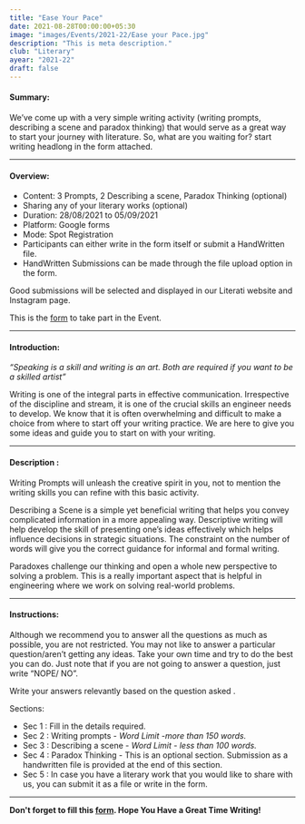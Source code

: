```yaml
---
title: "Ease Your Pace"
date: 2021-08-28T00:00:00+05:30
image: "images/Events/2021-22/Ease your Pace.jpg"
description: "This is meta description."
club: "Literary"
ayear: "2021-22"
draft: false
---
```

#### Summary: 
We’ve come up with a very simple writing activity (writing prompts, describing a scene and paradox thinking) that would serve as a great way to start your journey with literature. So, what are you waiting for? start writing headlong in the form attached. 

****

#### Overview:

- Content: 3 Prompts, 2 Describing a scene, Paradox Thinking (optional)
- Sharing any of your literary works (optional)
- Duration: 28/08/2021 to 05/09/2021
- Platform: Google forms 
- Mode: Spot Registration
- Participants can either write in the form itself or submit a HandWritten file.
- HandWritten Submissions can be made through the file upload option in the form.

Good submissions will be selected and displayed in our Literati website and Instagram page.

This is the [form](https://docs.google.com/forms/d/e/1FAIpQLSebbGhEMa3hlWx2hxQ4pyyAVyLtdt90qgoTe4d2FUWupJImuQ/viewform?usp=sf_link) to take part in the Event.

****

#### Introduction:

*“Speaking is a skill and writing is an art. Both are required if you want to be a skilled artist”*

Writing is one of the integral parts in effective communication. Irrespective of the discipline and stream, it is one of the crucial skills an engineer needs to develop. We know that it is often overwhelming and difficult to make a choice from where to start off your writing practice. We are here to give you some ideas and guide you to start on with your writing.


****

#### Description :

Writing Prompts will unleash the creative spirit in you, not to mention the writing skills you can refine with this basic activity.

Describing a Scene is a simple yet beneficial writing that helps you convey complicated information in a more appealing way. Descriptive writing will help develop the skill of presenting one’s ideas effectively which helps influence decisions in strategic situations. The constraint on the number of words will give you the correct guidance for informal and formal writing. 

Paradoxes challenge our thinking and open a whole new perspective to solving a problem. This is a really important aspect that is helpful in engineering where we work on solving real-world problems.


****

#### Instructions:

Although we recommend you to answer all the questions as much as possible, you are not restricted. You may not like to answer a particular question/aren’t getting any ideas. Take your own time and try to do the best you can do. Just note that if you are not going to answer a question, just write “NOPE/ NO”. 

Write your answers relevantly based on the question asked .

Sections:
- Sec 1 : Fill in the details required.
- Sec 2 : Writing prompts - *Word Limit -more than 150 words.*
- Sec 3 : Describing a scene - *Word Limit - less than 100 words.* 
- Sec 4 : Paradox Thinking - This is an optional section. Submission as a handwritten file is provided at the end of this section.
- Sec 5 : In case you have a literary work that you would like to share with us, you can submit it as a file or write in the form.



****

**Don't forget to fill this [form](https://docs.google.com/forms/d/e/1FAIpQLSebbGhEMa3hlWx2hxQ4pyyAVyLtdt90qgoTe4d2FUWupJImuQ/viewform?usp=sf_link). Hope You Have a Great Time Writing!**